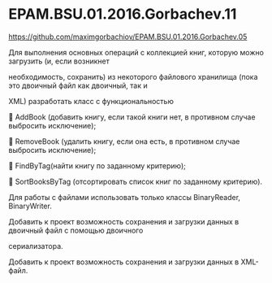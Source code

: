 # EPAM.BSU.01.2016.Gorbachev.11

https://github.com/maximgorbachiov/EPAM.BSU.01.2016.Gorbachev.05

Для выполнения основных операций с коллекцией книг, которую можно загрузить (и, если возникнет

необходимость, сохранить) из некоторого файлового хранилища (пока это двоичный файл как двоичный, так и

XML) разработать класс с функциональностью

 AddBook (добавить книгу, если такой книги нет, в противном случае выбросить исключение);

 RemoveBook (удалить книгу, если она есть, в противном случае выбросить исключение);

 FindByTag(найти книгу по заданному критерию);

 SortBooksByTag (отсортировать список книг по заданному критерию).

Для работы с файлами использовать только классы BinaryReader, BinaryWriter.

Добавить к проект возможность сохранения и загрузки данных в двоичный файл с помощью двоичного

сериализатора.

Добавить к проект возможность сохранения и загрузки данных в XML-файл.
